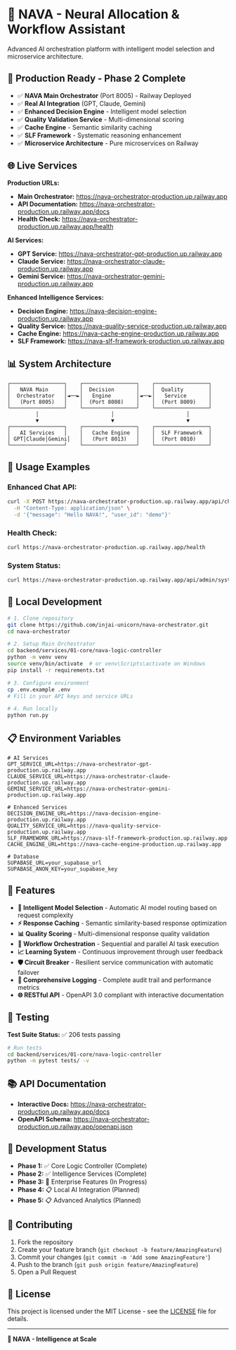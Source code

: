 # 🚀 NAVA - Neural Allocation & Workflow Assistant

Advanced AI orchestration platform with intelligent model selection and microservice architecture.

## 🎯 Production Ready - Phase 2 Complete

- ✅ **NAVA Main Orchestrator** (Port 8005) - Railway Deployed
- ✅ **Real AI Integration** (GPT, Claude, Gemini)
- ✅ **Enhanced Decision Engine** - Intelligent model selection
- ✅ **Quality Validation Service** - Multi-dimensional scoring
- ✅ **Cache Engine** - Semantic similarity caching
- ✅ **SLF Framework** - Systematic reasoning enhancement
- ✅ **Microservice Architecture** - Pure microservices on Railway

## 🌐 Live Services

**Production URLs:**
- **Main Orchestrator:** https://nava-orchestrator-production.up.railway.app
- **API Documentation:** https://nava-orchestrator-production.up.railway.app/docs
- **Health Check:** https://nava-orchestrator-production.up.railway.app/health

**AI Services:**
- **GPT Service:** https://nava-orchestrator-gpt-production.up.railway.app
- **Claude Service:** https://nava-orchestrator-claude-production.up.railway.app  
- **Gemini Service:** https://nava-orchestrator-gemini-production.up.railway.app

**Enhanced Intelligence Services:**
- **Decision Engine:** https://nava-decision-engine-production.up.railway.app
- **Quality Service:** https://nava-quality-service-production.up.railway.app
- **Cache Engine:** https://nava-cache-engine-production.up.railway.app
- **SLF Framework:** https://nava-slf-framework-production.up.railway.app

## 📊 System Architecture

```
┌─────────────────┐    ┌─────────────────┐    ┌─────────────────┐
│   NAVA Main     │    │  Decision       │    │  Quality        │
│  Orchestrator   │◄──►│   Engine        │◄──►│   Service       │
│   (Port 8005)   │    │  (Port 8008)    │    │  (Port 8009)    │
└─────────────────┘    └─────────────────┘    └─────────────────┘
         │                       │                       │
         ▼                       ▼                       ▼
┌─────────────────┐    ┌─────────────────┐    ┌─────────────────┐
│   AI Services   │    │   Cache Engine  │    │  SLF Framework  │
│ GPT│Claude│Gemini│   │   (Port 8013)   │    │  (Port 8010)    │
└─────────────────┘    └─────────────────┘    └─────────────────┘
```

## 🚀 Usage Examples

### **Enhanced Chat API:**
```bash
curl -X POST https://nava-orchestrator-production.up.railway.app/api/chat/enhanced \
  -H "Content-Type: application/json" \
  -d '{"message": "Hello NAVA!", "user_id": "demo"}'
```

### **Health Check:**
```bash
curl https://nava-orchestrator-production.up.railway.app/health
```

### **System Status:**
```bash
curl https://nava-orchestrator-production.up.railway.app/api/admin/system-status
```

## 🔧 Local Development

```bash
# 1. Clone repository
git clone https://github.com/injai-unicorn/nava-orchestrator.git
cd nava-orchestrator

# 2. Setup Main Orchestrator
cd backend/services/01-core/nava-logic-controller
python -m venv venv
source venv/bin/activate  # or venv\Scripts\activate on Windows
pip install -r requirements.txt

# 3. Configure environment
cp .env.example .env
# Fill in your API keys and service URLs

# 4. Run locally
python run.py
```

## 📋 Environment Variables

```env
# AI Services
GPT_SERVICE_URL=https://nava-orchestrator-gpt-production.up.railway.app
CLAUDE_SERVICE_URL=https://nava-orchestrator-claude-production.up.railway.app
GEMINI_SERVICE_URL=https://nava-orchestrator-gemini-production.up.railway.app

# Enhanced Services
DECISION_ENGINE_URL=https://nava-decision-engine-production.up.railway.app
QUALITY_SERVICE_URL=https://nava-quality-service-production.up.railway.app
SLF_FRAMEWORK_URL=https://nava-slf-framework-production.up.railway.app
CACHE_ENGINE_URL=https://nava-cache-engine-production.up.railway.app

# Database
SUPABASE_URL=your_supabase_url
SUPABASE_ANON_KEY=your_supabase_key
```

## 🎯 Features

- **🧠 Intelligent Model Selection** - Automatic AI model routing based on request complexity
- **⚡ Response Caching** - Semantic similarity-based response optimization  
- **📊 Quality Scoring** - Multi-dimensional response quality validation
- **🔄 Workflow Orchestration** - Sequential and parallel AI task execution
- **📈 Learning System** - Continuous improvement through user feedback
- **🛡️ Circuit Breaker** - Resilient service communication with automatic failover
- **📝 Comprehensive Logging** - Complete audit trail and performance metrics
- **🌐 RESTful API** - OpenAPI 3.0 compliant with interactive documentation

## 🧪 Testing

**Test Suite Status:** ✅ 206 tests passing

```bash
# Run tests
cd backend/services/01-core/nava-logic-controller
python -m pytest tests/ -v
```

## 📚 API Documentation

- **Interactive Docs:** https://nava-orchestrator-production.up.railway.app/docs
- **OpenAPI Schema:** https://nava-orchestrator-production.up.railway.app/openapi.json

## 🔄 Development Status

- **Phase 1:** ✅ Core Logic Controller (Complete)
- **Phase 2:** ✅ Intelligence Services (Complete) 
- **Phase 3:** 🚧 Enterprise Features (In Progress)
- **Phase 4:** 📋 Local AI Integration (Planned)
- **Phase 5:** 📋 Advanced Analytics (Planned)

## 🤝 Contributing

1. Fork the repository
2. Create your feature branch (`git checkout -b feature/AmazingFeature`)
3. Commit your changes (`git commit -m 'Add some AmazingFeature'`)
4. Push to the branch (`git push origin feature/AmazingFeature`)
5. Open a Pull Request

## 📄 License

This project is licensed under the MIT License - see the [LICENSE](LICENSE) file for details.

---

**🚀 NAVA - Intelligence at Scale**